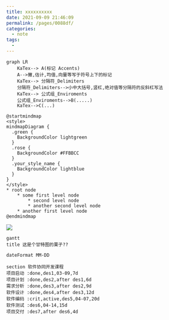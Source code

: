 ```yaml
---
title: xxxxxxxxxx
date: 2021-09-09 21:46:09
permalink: /pages/0088df/
categories:
  - note
tags:
  - 
---
```

```mermaid
graph LR
	KaTex--> A(标记 Accents) 
	A-->撇,估计,均值,向量等写于符号上下的标记
	KaTex--> 分隔符_Delimiters
	分隔符_Delimiters-->小中大括号,竖杠,绝对值等分隔符的反斜杠写法
	KaTex--> 公式组_Enviroments
	公式组_Enviroments-->B(.....)
	KaTex-->C(...)
```
```plantuml
@startmindmap
<style>
mindmapDiagram {
  .green {
    BackgroundColor lightgreen
  }
  .rose {
    BackgroundColor #FFBBCC
  }
  .your_style_name {
    BackgroundColor lightblue
  }
}
</style>
* root node
	* some first level node
		* second level node
		* another second level node
	* another first level node
@endmindmap
```
![](https://www.plantuml.com/plantuml/svg/SoWkIImgAStDuN80it8pyr9o4mkuj1Iy4iiIWvEBCWjAk3Yr59vrBd-niEV9ZgudExgVJMlduWIAFMtRydpVNeMCafA2OYjz_VJCaepI9Bta_5pztCBAmioyzBJKl7HzfvpyTFtCukBIr69z8v1HJ_REUJvbnTFvyrzEtWVYlvo-zcbFAuXLaf5P3AAJ4tDoz1CB2d8gzPE0xW49FUsR_tHUDvT3Aj1vK2U2s4270m00)


```mermaid
gantt
title 这是个甘特图的栗子??

dateFormat MM-DD

section 软件协同开发课程
项目启动 :done,des1,03-09,7d
项目计划 :done,des2,after des1,6d
需求分析 :done,des3,after des2,9d
软件设计 :done,des4,after des3,12d
软件编码 :crit,active,des5,04-07,20d
软件测试 :des6,04-14,15d
项目交付 :des7,after des6,4d
```